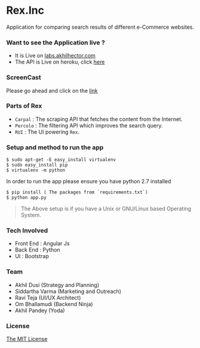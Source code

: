 # Rex.Inc
Application for comparing search results of different e-Commerce websites.

### Want to see the Application live ?
- It is Live on [labs.akhilhector.com](http://labs.akhilhector.com)
- The API is Live on heroku, click [here](http://peaceful-sea-52879.herokuapp.com/)

### ScreenCast
Please go ahead and click on the [link](https://www.youtube.com/watch?v=n1gbfy3-ZqM)

### Parts of Rex
- `Carpal`  : The scraping API that fetches the content from the Internet.
- `Percolo` : The filtering API which improves the search query.
- `RUI`        : The UI powering `Rex`.

### Setup and method to run the app
```shell
$ sudo apt-get -E easy_install virtualenv
$ sudo easy_install pip
$ virtualenv -m python
```

In order to run the app please ensure you have python 2.7 installed

```shell
$ pip install ( The packages from `requirements.txt`)
$ python app.py
```

> The Above setup is if you have a Unix or GNU/Linux based 
> Operating System. 

### Tech Involved
- Front End : Angular Js
- Back End  : Python
- UI        : Bootstrap

### Team

- Akhil Dusi (Strategy and Planning)
- Siddartha Varma (Marketing and Outreach)
- Ravi Teja (UI/UX Architect)
- Om Bhallamudi (Backend Ninja)
- Akhil Pandey (Yoda)

### License
[The MIT License](https://github.com/AkhilHector/tribble/blob/master/LICENSE)

